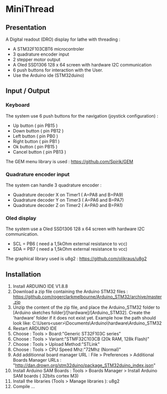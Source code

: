 # MiniThread
## Presentation
A Digital readout (DRO) display for lathe with threading :
- A STM32F103CBT6 microcontroler
- 3 quadrature encoder input
- 2 stepper motor output
- A Oled SSD1306 128 x 64 screen with hardware I2C communication
- 6 push buttons for interaction with the User. 
- Use the Arduino ide (STM32duino)

## Input / Output
### Keyboard
The system use 6 push buttons for the navigation (joystick configuration) : 
- Up button ( pin PB15 )
- Down button ( pin PB12 )
- Left button ( pin PB0 ) 
- Right button ( pin PB1 )
- Ok button ( pin PB15 )
- Cancel button ( pin PB13 )

The GEM menu library is used : https://github.com/Spirik/GEM

### Quadrature encoder input
The system can handle 3 quadrature encoder : 
- Quadrature decoder X on Timer1 ( A=PA8 and B=PA9)
- Quadrature decoder Y on Timer3 ( A=PA6 and B=PA7)
- Quadrature decoder Z on Timer2 ( A=PA0 and B=PA1)
### Oled display
The system use a Oled SSD1306 128 x 64 screen with hardware I2C communication. 
- SCL = PB6 ( need a 1,5kOhm external resistance to vcc) 
- SDA = PB7 ( need a 1,5kOhm external resistance to vcc)

The graphical library used is u8g2 : https://github.com/olikraus/u8g2

## Installation
1. Install ARDUINO IDE V1.8.8
2. Download a zip file containing the Arduino STM32 files : https://github.com/rogerclarkmelbourne/Arduino_STM32/archive/master.zip
3. Unzip the content of the zip file, and place the Arduino_STM32 folder to [Arduino sketches folder]/[hardware]/[Arduino_STM32]. 
Create the 'hardware' folder if it does not exist yet.
Example how the path should look like: C:\Users\<user>\Documents\Arduino\hardware\Arduino_STM32  
4. Restart ARDUINO IDE
5. Choose : Tools > Board:"Generic ST32F103C series"
6. Choose : Tools > Variant:"STMF32C103CB (20k RAM, 128k Flash)"
7. Choose : Tools > Upload Method:"STLink"
8. Choose : Tools > CPU Speed Mhz:"72Mhz (Normal)"
9. Add additionnal board manager URL : File > Preferences > Additional Boards Manager URLs : "http://dan.drown.org/stm32duino/package_STM32duino_index.json"
10. Install Arduino SAM Boards : Tools > Boards Manager > Install Arduino SAM boards ( 32bits cortex M3)
11. Install the libraries (Tools > Manage libraries ): u8g2 
12. Compile ...